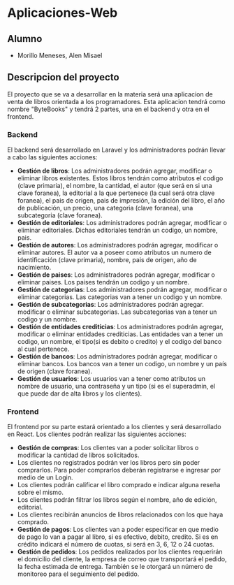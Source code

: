 # Aplicaciones-Web

## Alumno
- Morillo Meneses, Alen Misael

## Descripcion del proyecto
El proyecto que se va a desarrollar en la materia será una aplicacion de venta de libros orientada a los programadores. Esta aplicacion tendrá como nombre "ByteBooks" y tendrá 2 partes, una en el backend y otra en el frontend. 

### Backend
El backend será desarrollado en Laravel y los administradores podrán llevar a cabo las siguientes acciones: 
- **Gestión de libros**: Los administradores podrán agregar, modificar o eliminar libros existentes. Estos libros tendrán como atributos el codigo (clave primaria), el nombre, la cantidad, el autor (que será en si una clave foranea), la editorial a la que pertenece (la cual será otra clave foranea), el pais de origen, pais de impresión, la edición del libro, el año de publicación, un precio, una categoria (clave foranea), una subcategoria (clave foranea).
- **Gestión de editoriales**: Los administradores podrán agregar, modificar o eliminar editoriales. Dichas editoriales tendrán un codigo, un nombre, pais.
- **Gestión de autores**: Los administradores podrán agregar, modificar o eliminar autores. El autor va a poseer como atributos un numero de identificación (clave primaria), nombre, pais de origen, año de nacimiento. 
- **Gestión de paises**: Los administradores podrán agregar, modificar o eliminar paises. Los paises tendrán un codigo y un nombre.
- **Gestión de categorias**: Los administradores podrán agregar, modificar o eliminar categorias. Las categorias van a tener un codigo y un nombre.
- **Gestión de subcategorias**: Los administradores podrán agregar. modificar o eliminar subcategorias. Las subcategorias van a tener un codigo y un nombre.
- **Gestión de entidades crediticias**: Los administradores podrán agregar, modificar o eliminar entidades crediticias. Las entidades van a tener un codigo, un nombre, el tipo(si es debito o credito) y el codigo del banco al cual pertenece.
- **Gestión de bancos**: Los administradores podrán agregar, modificar o eliminar bancos. Los bancos van a tener un codigo, un nombre y un país de origen (clave foranea).
- **Gestión de usuarios**: Los usuarios van a tener como atributos un nombre de usuario, una contraseña y un tipo (si es el superadmin, el que puede dar de alta libros y los clientes). 

### Frontend
El frontend por su parte estará orientado a los clientes y será desarrollado en React. Los clientes podrán realizar las siguientes acciones: 
- **Gestión de compras**: Los clientes van a poder solicitar libros o modificar la cantidad de libros solicitados.
- Los clientes no registrados podrán ver los libros pero sin poder comprarlos. Para poder comprarlos deberán registrarse e ingresar por medio de un Login. 
- Los clientes podrán calificar el libro comprado e indicar alguna reseña sobre el mismo.
- Los clientes podrán filtrar los libros según el nombre, año de edición, editorial.
- Los clientes recibirán anuncios de libros relacionados con los que haya comprado.
- **Gestión de pagos**: Los clientes van a poder especificar en que medio de pago lo van a pagar al libro, si es efectivo, debito, credito. Si es en crédito indicará el número de cuotas, si será en 3, 6, 12 o 24 cuotas.
- **Gestión de pedidos**: Los pedidos realizados por los clientes requerirán el domicilio del cliente, la empresa de correo que transportará el pedido, la fecha estimada de entrega. También se le otorgará un número de monitoreo para el seguimiento del pedido.
